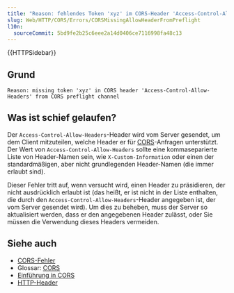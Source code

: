 ```yaml
---
title: "Reason: fehlendes Token 'xyz' im CORS-Header 'Access-Control-Allow-Headers' vom CORS-Vorflugkanal"
slug: Web/HTTP/CORS/Errors/CORSMissingAllowHeaderFromPreflight
l10n:
  sourceCommit: 5bd9fe2b25c6eee2a14d0406ce7116998fa48c13
---
```


{{HTTPSidebar}}

## Grund

```plain
Reason: missing token 'xyz' in CORS header 'Access-Control-Allow-Headers' from CORS preflight channel
```

## Was ist schief gelaufen?

Der `Access-Control-Allow-Headers`-Header wird vom Server gesendet, um dem Client mitzuteilen, welche Header er für [CORS](/de/docs/Glossary/CORS)-Anfragen unterstützt. Der Wert von `Access-Control-Allow-Headers` sollte eine kommaseparierte Liste von Header-Namen sein, wie `X-Custom-Information` oder einen der standardmäßigen, aber nicht grundlegenden Header-Namen (die immer erlaubt sind).

Dieser Fehler tritt auf, wenn versucht wird, einen Header zu präsidieren, der nicht ausdrücklich erlaubt ist (das heißt, er ist nicht in der Liste enthalten, die durch den `Access-Control-Allow-Headers`-Header angegeben ist, der vom Server gesendet wird). Um dies zu beheben, muss der Server so aktualisiert werden, dass er den angegebenen Header zulässt, oder Sie müssen die Verwendung dieses Headers vermeiden.

## Siehe auch

- [CORS-Fehler](/de/docs/Web/HTTP/CORS/Errors)
- Glossar: [CORS](/de/docs/Glossary/CORS)
- [Einführung in CORS](/de/docs/Web/HTTP/CORS)
- [HTTP-Header](/de/docs/Web/HTTP/Headers)
